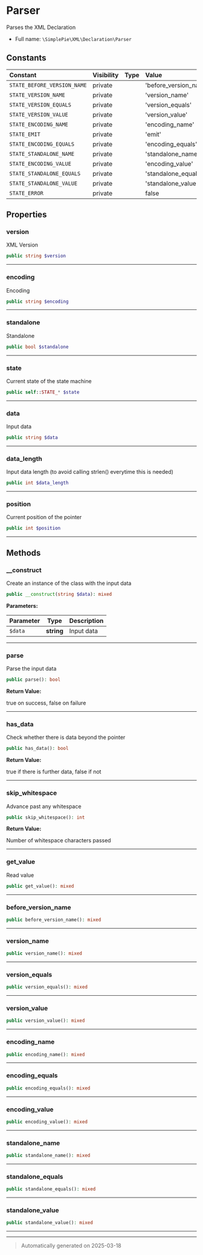
# Parser

Parses the XML Declaration



* Full name: `\SimplePie\XML\Declaration\Parser`


## Constants

| Constant | Visibility | Type | Value |
|:---------|:-----------|:-----|:------|
|`STATE_BEFORE_VERSION_NAME`|private| |&#039;before_version_name&#039;|
|`STATE_VERSION_NAME`|private| |&#039;version_name&#039;|
|`STATE_VERSION_EQUALS`|private| |&#039;version_equals&#039;|
|`STATE_VERSION_VALUE`|private| |&#039;version_value&#039;|
|`STATE_ENCODING_NAME`|private| |&#039;encoding_name&#039;|
|`STATE_EMIT`|private| |&#039;emit&#039;|
|`STATE_ENCODING_EQUALS`|private| |&#039;encoding_equals&#039;|
|`STATE_STANDALONE_NAME`|private| |&#039;standalone_name&#039;|
|`STATE_ENCODING_VALUE`|private| |&#039;encoding_value&#039;|
|`STATE_STANDALONE_EQUALS`|private| |&#039;standalone_equals&#039;|
|`STATE_STANDALONE_VALUE`|private| |&#039;standalone_value&#039;|
|`STATE_ERROR`|private| |false|

## Properties


### version

XML Version

```php
public string $version
```






***

### encoding

Encoding

```php
public string $encoding
```






***

### standalone

Standalone

```php
public bool $standalone
```






***

### state

Current state of the state machine

```php
public self::STATE_* $state
```






***

### data

Input data

```php
public string $data
```






***

### data_length

Input data length (to avoid calling strlen() everytime this is needed)

```php
public int $data_length
```






***

### position

Current position of the pointer

```php
public int $position
```






***

## Methods


### __construct

Create an instance of the class with the input data

```php
public __construct(string $data): mixed
```








**Parameters:**

| Parameter | Type | Description |
|-----------|------|-------------|
| `$data` | **string** | Input data |





***

### parse

Parse the input data

```php
public parse(): bool
```









**Return Value:**

true on success, false on failure




***

### has_data

Check whether there is data beyond the pointer

```php
public has_data(): bool
```









**Return Value:**

true if there is further data, false if not




***

### skip_whitespace

Advance past any whitespace

```php
public skip_whitespace(): int
```









**Return Value:**

Number of whitespace characters passed




***

### get_value

Read value

```php
public get_value(): mixed
```












***

### before_version_name



```php
public before_version_name(): mixed
```












***

### version_name



```php
public version_name(): mixed
```












***

### version_equals



```php
public version_equals(): mixed
```












***

### version_value



```php
public version_value(): mixed
```












***

### encoding_name



```php
public encoding_name(): mixed
```












***

### encoding_equals



```php
public encoding_equals(): mixed
```












***

### encoding_value



```php
public encoding_value(): mixed
```












***

### standalone_name



```php
public standalone_name(): mixed
```












***

### standalone_equals



```php
public standalone_equals(): mixed
```












***

### standalone_value



```php
public standalone_value(): mixed
```












***


***
> Automatically generated on 2025-03-18
